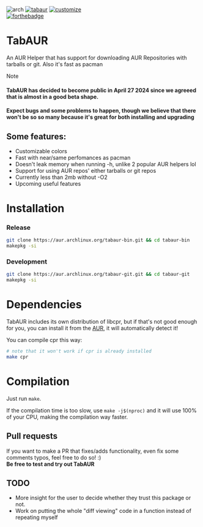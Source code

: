 ![arch](https://img.shields.io/badge/Arch_Linux-10A0CC?style=for-the-badge&logo=arch-linux&logoColor=white)
[![tabaur](https://img.shields.io/aur/version/tabaur?color=1793d1&label=tabaur&logo=arch-linux&style=for-the-badge)](https://aur.archlinux.org/packages/tabaur/)
[![customize](https://img.shields.io/badge/customize-your_colors-blue?color=5544ff&style=for-the-badge)](https://github.com/BurntRanch/TabAUR/tree/libalpm-test/predefined-themes)\
[![forthebadge](https://forthebadge.com/images/badges/works-on-my-machine.svg)](https://forthebadge.com)

# TabAUR
An AUR Helper that has support for downloading AUR Repositories with tarballs or git. Also it's fast as pacman

> [!NOTE]
> #### TabAUR has decided to become public in **April 27 2024** since we agreeed that is almost in a good beta shape.
> #### Expect bugs and some problems to happen, though we believe that there won't be so so many because it's great for both installing and upgrading

## Some features:
- Customizable colors
- Fast with near/same perfomances as pacman
- Doesn't leak memory when running -h, unlike 2 popular AUR helpers lol
- Support for using AUR repos' either tarballs or git repos
- Currently less than 2mb without -O2
- Upcoming useful features

# Installation
### Release
```bash
git clone https://aur.archlinux.org/tabaur-bin.git && cd tabaur-bin
makepkg -si
```
### Development
```bash
git clone https://aur.archlinux.org/tabaur-git.git && cd tabaur-git
makepkg -si
```

# Dependencies
TabAUR includes its own distribution of libcpr, but if that's not good enough for you, you can install it from the [AUR](https://aur.archlinux.org/packages/cpr), it will automatically detect it!

You can compile cpr this way:
```bash
# note that it won't work if cpr is already installed
make cpr
```

# Compilation
Just run `make`.

If the compilation time is too slow, use `make -j$(nproc)` and it will use 100% of your CPU, making the compilation way faster.

## Pull requests
If you want to make a PR that fixes/adds functionality, even fix some comments typos, feel free to do so! :)\
**Be free to test and try out TabAUR**

## TODO

- More insight for the user to decide whether they trust this package or not.
- Work on putting the whole "diff viewing" code in a function instead of repeating myself

